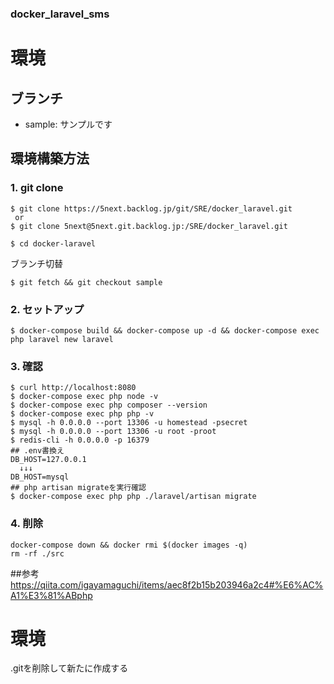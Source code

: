 ### docker_laravel_sms

# 環境

## ブランチ
- sample: サンプルです


## 環境構築方法
### 1. git clone
```
$ git clone https://5next.backlog.jp/git/SRE/docker_laravel.git
 or
$ git clone 5next@5next.git.backlog.jp:/SRE/docker_laravel.git

$ cd docker-laravel
```

ブランチ切替
```
$ git fetch && git checkout sample
```

### 2. セットアップ
```
$ docker-compose build && docker-compose up -d && docker-compose exec php laravel new laravel
```

### 3. 確認
```
$ curl http://localhost:8080
$ docker-compose exec php node -v
$ docker-compose exec php composer --version
$ docker-compose exec php php -v
$ mysql -h 0.0.0.0 --port 13306 -u homestead -psecret
$ mysql -h 0.0.0.0 --port 13306 -u root -proot
$ redis-cli -h 0.0.0.0 -p 16379
## .env書換え
DB_HOST=127.0.0.1  
  ↓↓↓ 
DB_HOST=mysql  
## php artisan migrateを実行確認
$ docker-compose exec php php ./laravel/artisan migrate
```

### 4. 削除
```
docker-compose down && docker rmi $(docker images -q)
rm -rf ./src
```

##参考
https://qiita.com/igayamaguchi/items/aec8f2b15b203946a2c4#%E6%AC%A1%E3%81%ABphp



# 環境
.gitを削除して新たに作成する